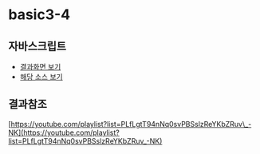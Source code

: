 # basic3-4

## 자바스크립트

* [결과화면 보기](https://yeony1011.github.io/2019script_ex/js_basic/3-4.html)
* [해당 소스 보기](https://github.com/yeony1011/2019script_ex/blob/master/js_basic/3-4.html)

## 결과참조

[https://youtube.com/playlist?list=PLfLgtT94nNq0svPBSslzReYKbZRuv\_-NK](https://youtube.com/playlist?list=PLfLgtT94nNq0svPBSslzReYKbZRuv_-NK)

